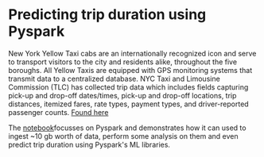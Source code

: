 # Predicting trip duration using Pyspark

New York Yellow Taxi cabs are an internationally recognized icon and serve to transport visitors to the city and residents alike, throughout the five boroughs. All Yellow Taxis are equipped with GPS monitoring systems that transmit data to a centralized database.
NYC Taxi and Limousine Commission (TLC) has collected trip data which includes fields capturing pick-up and drop-off dates/times, pick-up and drop-off locations, trip distances, itemized fares, rate types, payment types, and driver-reported passenger counts. [Found here](http://www.nyc.gov/html/tlc/html/about/trip_record_data.shtml)

The [notebook](https://github.com/siddhantmaharana/predict-trip-duration-using-Pyspark/blob/master/Pyspark-%20NYC%20trip%20duration.ipynb)focusses on Pyspark and demonstrates how it can used to ingest ~10 gb worth of data, perform some analysis on them and even predict trip duration using Pyspark's ML libraries.
